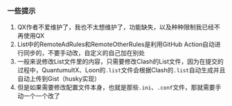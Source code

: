 ### 一些提示
1. QX作者不爱维护了，我也不太想维护了，功能缺失，以及种种限制我已经不再使用QX
2. List中的RemoteAdRules和RemoteOtherRules是利用GitHub Action自动进行同步的，不要手动改，自定义的自己加在别处
3. 一般来说修改List文件里的内容，只需要修改Clash的List文件，因为在提交的过程中，QuantumultX、Loon的`.list`文件会根据Clash的`.list`自动生成并且自动上传到Gist（husky实现）
4. 但是如果需要修改配置文件本身，也就是那些`.ini`、`.conf`文件，那就需要手动一个一个改了

